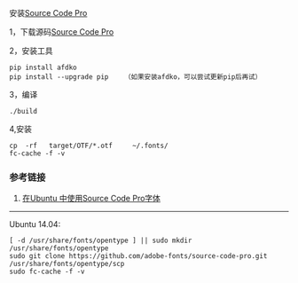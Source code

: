 





安装[Source Code Pro](https://github.com/adobe/source-code-pro/downloads)

1，下载源码[Source Code Pro](https://github.com/adobe/source-code-pro/downloads)

2，安装工具

```
pip install afdko
pip install --upgrade pip    （如果安装afdko，可以尝试更新pip后再试）
```

3，编译

```
./build
```

4,安装

```
cp  -rf   target/OTF/*.otf     ~/.fonts/
fc-cache -f -v

```





### 参考链接

1. [在Ubuntu 中使用Source Code Pro字体](https://blog.csdn.net/android_hasen/article/details/50523013)





----



Ubuntu 14.04:

```
[ -d /usr/share/fonts/opentype ] || sudo mkdir /usr/share/fonts/opentype
sudo git clone https://github.com/adobe-fonts/source-code-pro.git /usr/share/fonts/opentype/scp
sudo fc-cache -f -v
```

